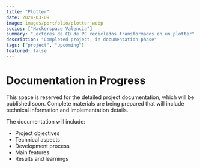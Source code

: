 ```yaml
---
title: "Plotter"
date: 2024-03-09
image: images/portfolio/plotter.webp
socios: ["Hackerspace Valencia"]
summary: "Lectores de CD de PC reciclados transformados en un plotter"
description: "Completed project, in documentation phase"
tags: ["project", "upcoming"]
featured: false
---
```


# Documentation in Progress

This space is reserved for the detailed project documentation, which will be published soon. Complete materials are being prepared that will include technical information and implementation details.

The documentation will include:
- Project objectives
- Technical aspects
- Development process
- Main features
- Results and learnings

